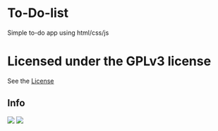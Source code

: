 # To-Do-list
Simple to-do app using html/css/js

# Licensed under the GPLv3 license
See the [License](LICENSE.md)

## Info
![](https://img.shields.io/github/languages/code-size/BastionAtackDev/To-Do-list?style=for-the-badge)
![](https://img.shields.io/website?down_message=Down&style=for-the-badge&up_message=Up&url=https%3A%2F%2Fbastionatackdev.github.io%2FTo-Do-list%2F)
